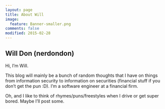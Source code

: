 ```yaml
---
layout: page
title: About Will
image:
  feature: Banner-smaller.png
comments: false
modified: 2015-02-28
---
```


## Will Don (nerdondon)

Hi, I’m Will.

This blog will mainly be a bunch of random thoughts that I have on things from information security to information on securities (financial stuff if you don’t get the pun :D). 
I’m a software engineer at a financial firm.

Oh, and I like to think of rhymes/puns/freestyles when I drive or get super bored. Maybe I’ll post some.